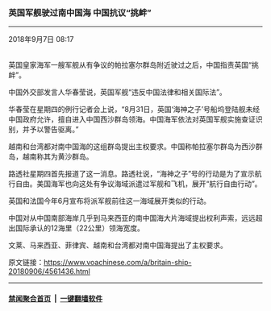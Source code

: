 ### 英国军舰驶过南中国海 中国抗议“挑衅”
------------------------

<div class="published">
 <span class="date" title="中国时间">
  <time datetime="2018-09-07T08:17:42+08:00">
   2018年9月7日 08:17
  </time>
 </span>
</div>
<br/>
<div class="wsw">
 <p>
  英国皇家海军一艘军舰从有争议的帕拉塞尔群岛附近驶过之后，中国指责英国“挑衅”。
 </p>
 <p>
  中国外交部发言人华春莹说，英国军舰“违反中国法律和相关国际法”。
 </p>
 <p>
  华春莹在星期四的例行记者会上说，“8月31日，英国‘海神之子’号船坞登陆舰未经中国政府允许，擅自进入中国西沙群岛领海。中国海军依法对英国军舰实施查证识别，并予以警告驱离。”
 </p>
 <p>
  越南和台湾都对南中国海的这组群岛提出主权要求。中国称帕拉塞尔群岛为西沙群岛，越南称其为黄沙群岛。
 </p>
 <p>
  路透社星期四首先报道了这一消息。路透社说，“海神之子”号的行动是为了宣示航行自由。美国海军也向这处有争议海域派遣过军舰和飞机，展开“航行自由行动”。
 </p>
 <p>
  英国和法国今年6月宣布将派军舰前往这一海域展开类似的行动。
 </p>
 <p>
  中国对从中国南部海岸几乎到马来西亚的南中国海大片海域提出权利声索，远远超出国际承认的12海里（22公里）领海宽度。
 </p>
 <p>
  文莱、马来西亚、菲律宾、越南和台湾都对南中国海提出了主权要求。
 </p>
</div>

原文链接：https://www.voachinese.com/a/britain-ship-20180906/4561436.html


------------------------
#### [禁闻聚合首页](https://github.com/gfw-breaker/banned-news/blob/master/README.md) &nbsp;|&nbsp;  [一键翻墙软件](https://github.com/gfw-breaker/nogfw/blob/master/README.md)